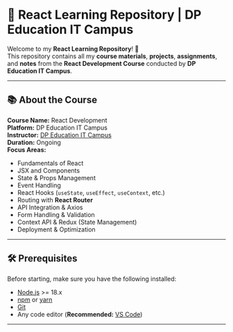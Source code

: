 # 🚀 React Learning Repository | DP Education IT Campus

Welcome to my **React Learning Repository**! 🎯  
This repository contains all my **course materials**, **projects**, **assignments**, and **notes** from the **React Development Course** conducted by **DP Education IT Campus**.
  
---

## 📚 About the Course

**Course Name:** React Development  
**Platform:** DP Education IT Campus  
**Instructor:** [DP Education IT Campus](https://www.dpeducation.lk)  
**Duration:** Ongoing  
**Focus Areas:**
- Fundamentals of React
- JSX and Components
- State & Props Management
- Event Handling
- React Hooks (`useState`, `useEffect`, `useContext`, etc.)
- Routing with **React Router**
- API Integration & Axios
- Form Handling & Validation
- Context API & Redux (State Management)
- Deployment & Optimization

---

## 🛠️ Prerequisites

Before starting, make sure you have the following installed:

- [Node.js](https://nodejs.org/) >= 18.x
- [npm](https://www.npmjs.com/) or [yarn](https://yarnpkg.com/)
- [Git](https://git-scm.com/)
- Any code editor (**Recommended:** [VS Code](https://code.visualstudio.com/))

---


